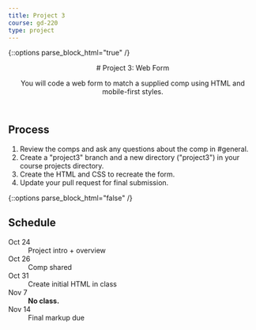 ```yaml
---
title: Project 3
course: gd-220
type: project
---
```


{::options parse_block_html="true" /}

<header>
# Project 3: Web Form

You will code a web form to match a supplied comp using HTML and mobile-first styles.
</header>

<section>

## Process
1. Review the comps and ask any questions about the comp in #general.
1. Create a "project3" branch and a new directory ("project3") in your course projects directory.
1. Create the HTML and CSS to recreate the form.
1. Update your pull request for final submission.

<!-- ## Requirements
1. Your form should use browser HTML5 validation. -->

</section>

{::options parse_block_html="false" /}

<aside>

<h2>Schedule</h2>

<dl>
  <dt>Oct 24</dt>
  <dd>Project intro + overview</dd>
  <dt>Oct 26</dt>
  <dd>Comp shared</dd>
  <dt>Oct 31</dt>
  <dd>Create initial HTML in class</dd>
  <dt>Nov 7</dt>
  <dd><strong>No class.</strong></dd>
  <dt>Nov 14</dt>
  <dd>Final markup due</dd>
</dl>

</aside>
